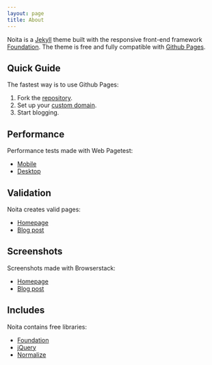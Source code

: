 ```yaml
---
layout: page
title: About
---
```


Noita is a [Jekyll][1] theme built with the responsive
front-end framework [Foundation][2]. The theme is free and fully compatible with [Github Pages][3].

## Quick Guide

The fastest way is to use Github Pages:

1. Fork the [repository](https://github.com/penibelst/jekyll-noita).
1. Set up your [custom domain](https://help.github.com/articles/setting-up-a-custom-domain-with-pages).
1. Start blogging.

## Performance

Performance tests made with Web Pagetest:

* [Mobile](http://www.webpagetest.org/result/140421_RE_MA/)
* [Desktop](http://www.webpagetest.org/result/140421_WP_KY/)

## Validation

Noita creates valid pages:

* [Homepage](http://validator.nu/?doc=http%3A%2F%2Fnoita.penibelst.de%2F)
* [Blog post](http://validator.nu/?doc=http%3A%2F%2Fnoita.penibelst.de%2Fblog%2F2014%2Fi-hate-winter%2F)

## Screenshots

Screenshots made with Browserstack:

* [Homepage](http://www.browserstack.com/screenshots/ef015b71fbc13a86d6658a8087faa6788743ca91)
* [Blog post](http://www.browserstack.com/screenshots/e58d501fcc2eff5d1e6ff6b63dbbdbeadc944b2f)

## Includes

Noita contains free libraries:

* [Foundation][2]
* [jQuery][5]
* [Normalize][4]

[1]: http://jekyllrb.com/
[2]: http://foundation.zurb.com/
[3]: https://pages.github.com/
[4]: http://necolas.github.io/normalize.css/
[5]: http://jquery.com/
